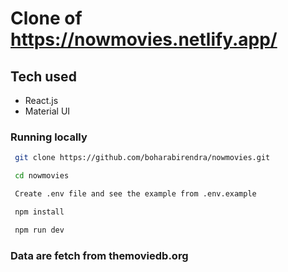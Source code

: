# Clone of https://nowmovies.netlify.app/

## Tech used

- React.js
- Material UI

### Running locally

```sh
 git clone https://github.com/boharabirendra/nowmovies.git

 cd nowmovies

 Create .env file and see the example from .env.example

 npm install

 npm run dev
```

### Data are fetch from themoviedb.org
